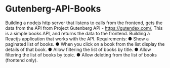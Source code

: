 # Gutenberg-API-Books
Building a nodejs http server that listens to calls from the frontend, gets the data from the API from 
Project Gutenberg API - https://gutendex.com/, This is a simple books API, and
returns the data to the frontend.
Building a Reactjs application that works with the API.
Requirements:
● Show a paginated list of books.
● When you click on a book from the list display the details of that book.
● Allow filtering the list of books by title.
● Allow filtering the list of books by topic.
● Allow deleting from the list of books (frontend only).
